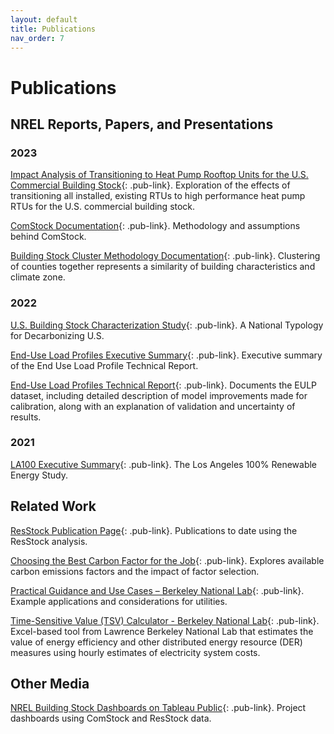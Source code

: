 ```yaml
---
layout: default
title: Publications
nav_order: 7
---
```


# Publications

## NREL Reports, Papers, and Presentations

### 2023

[Impact Analysis of Transitioning to Heat Pump Rooftop Units for the U.S. Commercial Building Stock](https://www.hpc2023.org/wp-content/uploads/gravity_forms/3-7075ba8a16c5f78b321724d090fb2a34/2023/05/1143_HPC2023_Full_Paper_CaraDonna_v03.pdf){: .pub-link}. Exploration of the effects of transitioning all installed, existing RTUs to high performance heat pump RTUs for the U.S. commercial building stock.

[ComStock Documentation](https://www.nrel.gov/docs/fy23osti/83819.pdf){: .pub-link}. Methodology and assumptions behind ComStock.

[Building Stock Cluster Methodology Documentation](https://www.nrel.gov/docs/fy23osti/84648.pdf){: .pub-link}. 
Clustering of counties together represents a similarity of building characteristics and climate zone.

### 2022

[U.S. Building Stock Characterization Study](https://www.nrel.gov/docs/fy22osti/83063.pdf){: .pub-link}. 
A National Typology for Decarbonizing U.S.

[End-Use Load Profiles Executive Summary](https://www.nrel.gov/docs/fy22osti/82689.pdf){: .pub-link}. 
Executive summary of the End Use Load Profile Technical Report.

[End-Use Load Profiles Technical Report](https://www.nrel.gov/docs/fy22osti/80889.pdf){: .pub-link}. 
Documents the EULP dataset, including detailed description of model improvements made for calibration, along with an explanation of validation and uncertainty of results.

### 2021
[LA100 Executive Summary](https://www.nrel.gov/docs/fy21osti/79444-ES.pdf){: .pub-link}. 
The Los Angeles 100% Renewable Energy Study.

## Related Work

[ResStock Publication Page](https://resstock.nrel.gov/page/publications){: .pub-link}.
Publications to date using the ResStock analysis.

[Choosing the Best Carbon Factor for the Job](https://aceee2022.conferencespot.org/event-data/pdf/catalyst_activity_32485/catalyst_activity_paper_20220810190542996_ca9a88a9_04f7_48dc_88c1_2ba530e44474){: .pub-link}. Explores available carbon emissions factors and the impact of factor selection.

[Practical Guidance and Use Cases – Berkeley National Lab](https://emp.lbl.gov/publications/end-use-load-profiles-us-building-1){: .pub-link}. Example applications and considerations for utilities.

[Time-Sensitive Value (TSV) Calculator - Berkeley National Lab](https://emp.lbl.gov/publications/time-sensitive-value-calculator){: .pub-link}. Excel-based tool from Lawrence Berkeley National Lab that estimates the value of energy efficiency and other distributed energy resource (DER) measures using hourly estimates of electricity system costs.

## Other Media

[NREL Building Stock Dashboards on Tableau Public](https://public.tableau.com/app/profile/nrel.buildingstock){: .pub-link}. Project dashboards using ComStock and ResStock data.
